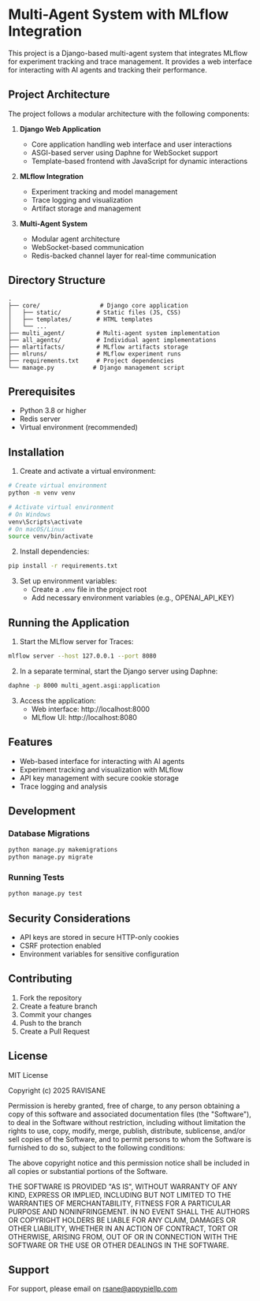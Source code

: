 # Multi-Agent System with MLflow Integration

This project is a Django-based multi-agent system that integrates MLflow for experiment tracking and trace management. It provides a web interface for interacting with AI agents and tracking their performance.

## Project Architecture

The project follows a modular architecture with the following components:

1. **Django Web Application**
   - Core application handling web interface and user interactions
   - ASGI-based server using Daphne for WebSocket support
   - Template-based frontend with JavaScript for dynamic interactions

2. **MLflow Integration**
   - Experiment tracking and model management
   - Trace logging and visualization
   - Artifact storage and management

3. **Multi-Agent System**
   - Modular agent architecture
   - WebSocket-based communication
   - Redis-backed channel layer for real-time communication

## Directory Structure

```
.
├── core/                 # Django core application
│   ├── static/          # Static files (JS, CSS)
│   ├── templates/       # HTML templates
│   └── ...
├── multi_agent/         # Multi-agent system implementation
├── all_agents/          # Individual agent implementations
├── mlartifacts/         # MLflow artifacts storage
├── mlruns/              # MLflow experiment runs
├── requirements.txt     # Project dependencies
└── manage.py           # Django management script
```

## Prerequisites

- Python 3.8 or higher
- Redis server
- Virtual environment (recommended)

## Installation

1. Create and activate a virtual environment:

```bash
# Create virtual environment
python -m venv venv

# Activate virtual environment
# On Windows
venv\Scripts\activate
# On macOS/Linux
source venv/bin/activate
```

2. Install dependencies:

```bash
pip install -r requirements.txt
```

3. Set up environment variables:
   - Create a `.env` file in the project root
   - Add necessary environment variables (e.g., OPENAI_API_KEY)

## Running the Application

1. Start the MLflow server for Traces:

```bash
mlflow server --host 127.0.0.1 --port 8080
```

2. In a separate terminal, start the Django server using Daphne:

```bash
daphne -p 8000 multi_agent.asgi:application
```

3. Access the application:
   - Web interface: http://localhost:8000
   - MLflow UI: http://localhost:8080

## Features

- Web-based interface for interacting with AI agents
- Experiment tracking and visualization with MLflow
- API key management with secure cookie storage
- Trace logging and analysis

## Development

### Database Migrations

```bash
python manage.py makemigrations
python manage.py migrate
```

### Running Tests

```bash
python manage.py test
```

## Security Considerations

- API keys are stored in secure HTTP-only cookies
- CSRF protection enabled
- Environment variables for sensitive configuration

## Contributing

1. Fork the repository
2. Create a feature branch
3. Commit your changes
4. Push to the branch
5. Create a Pull Request

## License

MIT License

Copyright (c) 2025 RAVISANE

Permission is hereby granted, free of charge, to any person obtaining a copy
of this software and associated documentation files (the "Software"), to deal
in the Software without restriction, including without limitation the rights
to use, copy, modify, merge, publish, distribute, sublicense, and/or sell
copies of the Software, and to permit persons to whom the Software is
furnished to do so, subject to the following conditions:

The above copyright notice and this permission notice shall be included in all
copies or substantial portions of the Software.

THE SOFTWARE IS PROVIDED "AS IS", WITHOUT WARRANTY OF ANY KIND, EXPRESS OR
IMPLIED, INCLUDING BUT NOT LIMITED TO THE WARRANTIES OF MERCHANTABILITY,
FITNESS FOR A PARTICULAR PURPOSE AND NONINFRINGEMENT. IN NO EVENT SHALL THE
AUTHORS OR COPYRIGHT HOLDERS BE LIABLE FOR ANY CLAIM, DAMAGES OR OTHER
LIABILITY, WHETHER IN AN ACTION OF CONTRACT, TORT OR OTHERWISE, ARISING FROM,
OUT OF OR IN CONNECTION WITH THE SOFTWARE OR THE USE OR OTHER DEALINGS IN THE
SOFTWARE.

## Support

For support, please email on rsane@appypiellp.com